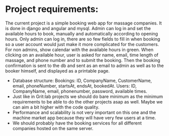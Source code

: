 # Project requirements:

The current project is a simple booking web app for massage companies. It is done in django and angular and mysql.
Admin can log in and set the available hours to book, manually and automatically according to opening hours.
Only admin can log in, there are so few fields to fill in when booking so a user account would just make it more complicated for the customers.
For non admins, show calendar with the available hours in green. When clicking on an available hour, user is asked for name, email, time length of massage, and phone number and to submit the booking. Then the booking confirmation is sent to the db and sent as an email to admin as well as to the booker himself, and displayed as a printable page.
- Database structure: Bookings: ID, CompanyName, CustomerName, email, phoneNumber, startsAt, endsAt, bookedAt.
  Users: ID, CompanyName, email, phonenumber, password, available times.
- Just like in Grit:lab projects we should do bare minimum as the minimum requirements to be able to do the other projects asap as well. Maybe we can aim a bit higher with the code quality.
- Performance and scalability is not very important on this one and the machine market app because they will have very few users at a time. 
- We should probably have the booking services for all different companies hosted on the same server.
